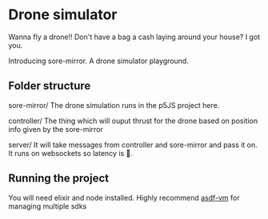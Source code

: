 # Drone simulator

Wanna fly a drone!! Don't have a bag a cash laying around your house? I got you. 

Introducing sore-mirror. A drone simulator playground. 



## Folder structure

sore-mirror/
The drone simulation runs in the p5JS project here. 

controller/
The thing which will ouput thrust for the drone based on position info given by the sore-mirror

server/
It will take messages from controller and sore-mirror and pass it on. It runs on websockets so latency is 🤌.

##  Running the project

You will need elixir and node installed. Highly recommend [asdf-vm]() for managing multiple sdks
